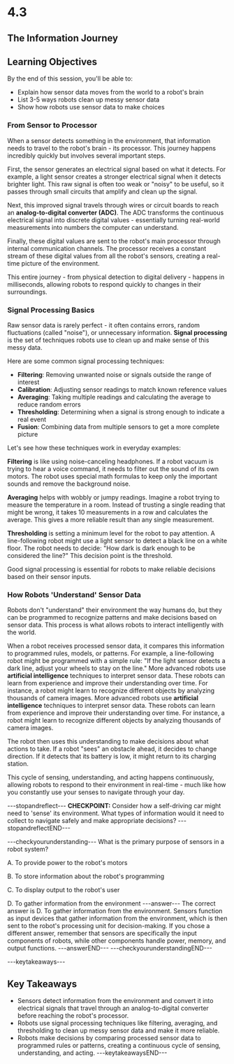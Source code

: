 # 4.3

## **The Information Journey**

## Learning Objectives

By the end of this session, you'll be able to:
- Explain how sensor data moves from the world to a robot's brain
- List 3-5 ways robots clean up messy sensor data
- Show how robots use sensor data to make choices

### **From Sensor to Processor**

When a sensor detects something in the environment, that information needs to travel to the robot's brain - its processor. This journey happens incredibly quickly but involves several important steps.

First, the sensor generates an electrical signal based on what it detects. For example, a light sensor creates a stronger electrical signal when it detects brighter light. This raw signal is often too weak or "noisy" to be useful, so it passes through small circuits that amplify and clean up the signal.

Next, this improved signal travels through wires or circuit boards to reach an **analog-to-digital converter (ADC)**. The ADC transforms the continuous electrical signal into discrete digital values - essentially turning real-world measurements into numbers the computer can understand.

Finally, these digital values are sent to the robot's main processor through internal communication channels. The processor receives a constant stream of these digital values from all the robot's sensors, creating a real-time picture of the environment.

This entire journey - from physical detection to digital delivery - happens in milliseconds, allowing robots to respond quickly to changes in their surroundings.

### **Signal Processing Basics**

Raw sensor data is rarely perfect - it often contains errors, random fluctuations (called "noise"), or unnecessary information. **Signal processing** is the set of techniques robots use to clean up and make sense of this messy data.

Here are some common signal processing techniques:
- **Filtering**: Removing unwanted noise or signals outside the range of interest
- **Calibration**: Adjusting sensor readings to match known reference values
- **Averaging**: Taking multiple readings and calculating the average to reduce random errors
- **Thresholding**: Determining when a signal is strong enough to indicate a real event
- **Fusion**: Combining data from multiple sensors to get a more complete picture

Let's see how these techniques work in everyday examples:

**Filtering** is like using noise-canceling headphones. If a robot vacuum is trying to hear a voice command, it needs to filter out the sound of its own motors. The robot uses special math formulas to keep only the important sounds and remove the background noise.

**Averaging** helps with wobbly or jumpy readings. Imagine a robot trying to measure the temperature in a room. Instead of trusting a single reading that might be wrong, it takes 10 measurements in a row and calculates the average. This gives a more reliable result than any single measurement.

**Thresholding** is setting a minimum level for the robot to pay attention. A line-following robot might use a light sensor to detect a black line on a white floor. The robot needs to decide: "How dark is dark enough to be considered the line?" This decision point is the threshold.

Good signal processing is essential for robots to make reliable decisions based on their sensor inputs.

### **How Robots 'Understand' Sensor Data**

Robots don't "understand" their environment the way humans do, but they can be programmed to recognize patterns and make decisions based on sensor data. This process is what allows robots to interact intelligently with the world.

When a robot receives processed sensor data, it compares this information to programmed rules, models, or patterns. For example, a line-following robot might be programmed with a simple rule: "If the light sensor detects a dark line, adjust your wheels to stay on the line."
More advanced robots use **artificial intelligence** techniques to interpret sensor data. These robots can learn from experience and improve their understanding over time. For instance, a robot might learn to recognize different objects by analyzing thousands of camera images.
More advanced robots use **artificial intelligence** techniques to interpret sensor data. These robots can learn from experience and improve their understanding over time. For instance, a robot might learn to recognize different objects by analyzing thousands of camera images.

The robot then uses this understanding to make decisions about what actions to take. If a robot "sees" an obstacle ahead, it decides to change direction. If it detects that its battery is low, it might return to its charging station.

This cycle of sensing, understanding, and acting happens continuously, allowing robots to respond to their environment in real-time - much like how you constantly use your senses to navigate through your day.


---stopandreflect---
**CHECKPOINT:** Consider how a self-driving car might need to 'sense' its environment. What types of information would it need to collect to navigate safely and make appropriate decisions?
---stopandreflectEND---

---checkyourunderstanding---
What is the primary purpose of sensors in a robot system?

A. To provide power to the robot's motors

B. To store information about the robot's programming

C. To display output to the robot's user

D. To gather information from the environment
---answer---
The correct answer is D. To gather information from the environment. Sensors function as input devices that gather information from the environment, which is then sent to the robot's processing unit for decision-making. If you chose a different answer, remember that sensors are specifically the input components of robots, while other components handle power, memory, and output functions.
---answerEND---
---checkyourunderstandingEND---

---keytakeaways---
## Key Takeaways
- Sensors detect information from the environment and convert it into electrical signals that travel through an analog-to-digital converter before reaching the robot's processor.
- Robots use signal processing techniques like filtering, averaging, and thresholding to clean up messy sensor data and make it more reliable.
- Robots make decisions by comparing processed sensor data to programmed rules or patterns, creating a continuous cycle of sensing, understanding, and acting.
---keytakeawaysEND---



